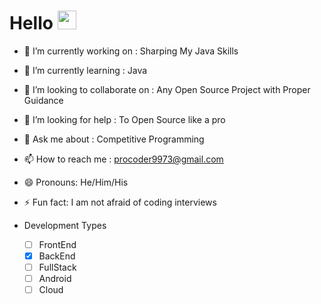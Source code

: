 # Hello <img src = "https://user-images.githubusercontent.com/38443304/121335760-831d0200-c938-11eb-920b-2a270adea5ee.gif" width="30" height="30">

- 🔭 I’m currently working on :   Sharping My Java Skills
- 🌱 I’m currently learning   :   Java
- 👯 I’m looking to collaborate on : Any Open Source Project with Proper Guidance
- 🤔 I’m looking for help : To Open Source like a pro
- 💬 Ask me about    : Competitive Programming
- 📫 How to reach me : procoder9973@gmail.com
- 😄 Pronouns: He/Him/His
- ⚡ Fun fact: I am not afraid of coding interviews

- Development Types
  - [ ] FrontEnd
  - [x] BackEnd
  - [ ] FullStack
  - [ ] Android
  - [ ] Cloud  
<!--
**r-tron18/r-tron18** is a ✨ _special_ ✨ repository because its `README.md` (this file) appears on your GitHub profile.

Here are some ideas to get you started:

- 🔭 I’m currently working on ...
- 🌱 I’m currently learning ...
- 👯 I’m looking to collaborate on ...
- 🤔 I’m looking for help with ...
- 💬 Ask me about ...
- 📫 How to reach me: ...
- 😄 Pronouns: ...
- ⚡ Fun fact: ...
-->
